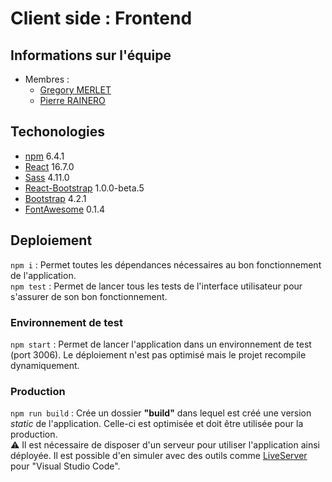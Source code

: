 # Client side : Frontend

## Informations sur l'équipe

* Membres :
  * [Gregory MERLET](gregory.merlet@outlook.fr)
  * [Pierre RAINERO](pierre.rainero@hotmail.fr)

## Techonologies

* [npm](https://www.npmjs.com/) 6.4.1
* [React](https://reactjs.org/) 16.7.0
* [Sass](https://sass-lang.com/guide) 4.11.0
* [React-Bootstrap](https://react-bootstrap.github.io/) 1.0.0-beta.5
* [Bootstrap](https://getbootstrap.com/) 4.2.1
* [FontAwesome](https://www.npmjs.com/package/@fortawesome/react-fontawesome) 0.1.4

## Deploiement

`npm i` : Permet toutes les dépendances nécessaires au bon fonctionnement de l'application.  
`npm test` : Permet de lancer tous les tests de l'interface utilisateur pour s'assurer de son bon fonctionnement.

### Environnement de test

`npm start` : Permet de lancer l'application dans un environnement de test (port 3006). Le déploiement n'est pas optimisé mais le projet recompile dynamiquement.

### Production

`npm run build` : Crée un dossier **"build"** dans lequel est créé une version _static_ de l'application. Celle-ci est optimisée et doit être utilisée pour la production.  
⚠ Il est nécessaire de disposer d'un serveur pour utiliser l'application ainsi déployée. Il est possible d'en simuler avec des outils comme [LiveServer](https://github.com/ritwickdey/vscode-live-server) pour "Visual Studio Code".